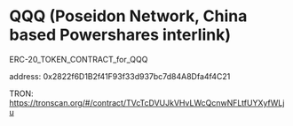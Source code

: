 # QQQ (Poseidon Network, China based Powershares interlink)
ERC-20_TOKEN_CONTRACT_for_QQQ

address: 0x2822f6D1B2f41F93f33d937bc7d84A8Dfa4f4C21

TRON: https://tronscan.org/#/contract/TVcTcDVUJkVHvLWcQcnwNFLtfUYXyfWLju
